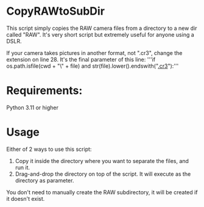 # CopyRAWtoSubDir
This script simply copies the RAW camera files from a directory to a new dir called "RAW". It's very short script but extremely useful for anyone using a DSLR.

If your camera takes pictures in another format, not ".cr3", change the extension on line 28. It's the final parameter of this line:
'''if os.path.isfile(cwd + "\\" + file) and str(file).lower().endswith("<ins>.cr3</ins>"):'''

# Requirements:
Python 3.11 or higher

# Usage
Either of 2 ways to use this script:
1. Copy it inside the directory where you want to separate the files, and run it.
2. Drag-and-drop the directory on top of the script. It will execute as the directory as parameter.

You don't need to manually create the RAW subdirectory, it will be created if it doesn't exist.
